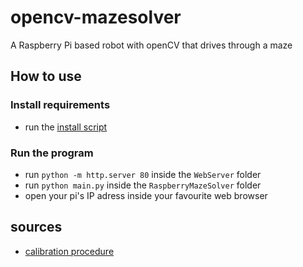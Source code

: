 # opencv-mazesolver
A Raspberry Pi based robot with openCV that drives through a maze


## How to use
### Install requirements
- run the [install script](install.sh)
### Run the program
- run `python -m http.server 80` inside the `WebServer` folder
- run `python main.py` inside the `RaspberryMazeSolver` folder
- open your pi's IP adress inside your favourite web browser


## sources
- [calibration procedure](https://github.com/tizianofiorenzani/how_do_drones_work/tree/master/opencv)
